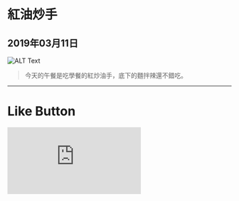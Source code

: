 # 紅油炒手
## 2019年03月11日

![ALT Text](https://lazyteatime.github.io/2019/2019-03-11/spicy%20dumplings.jpg "紅油炒手")

>今天的午餐是吃學餐的紅炒油手，底下的麵拌辣還不錯吃。

* * *

# Like Button

  <iframe class="lc-margin-top-64 lc-margin-bottom-32 lc-mobile" data-v-b66e9a5a="" frameborder="0" src="https://button.like.co/in/embed/lazy_tea_time/button?referrer=https://lazyteatime.github.io/2019/2019-03-11/2019-03-11&amp;type=wp"> </iframe>
